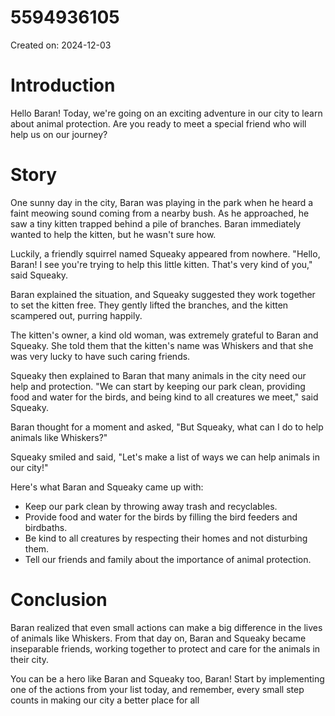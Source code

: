 # 5594936105

Created on: 2024-12-03

**Introduction**
================

Hello Baran! Today, we're going on an exciting adventure in our city to learn about animal protection. Are you ready to meet a special friend who will help us on our journey?

**Story**
=========

One sunny day in the city, Baran was playing in the park when he heard a faint meowing sound coming from a nearby bush. As he approached, he saw a tiny kitten trapped behind a pile of branches. Baran immediately wanted to help the kitten, but he wasn't sure how.

 Luckily, a friendly squirrel named Squeaky appeared from nowhere. "Hello, Baran! I see you're trying to help this little kitten. That's very kind of you," said Squeaky.

Baran explained the situation, and Squeaky suggested they work together to set the kitten free. They gently lifted the branches, and the kitten scampered out, purring happily.

The kitten's owner, a kind old woman, was extremely grateful to Baran and Squeaky. She told them that the kitten's name was Whiskers and that she was very lucky to have such caring friends.

Squeaky then explained to Baran that many animals in the city need our help and protection. "We can start by keeping our park clean, providing food and water for the birds, and being kind to all creatures we meet," said Squeaky.

Baran thought for a moment and asked, "But Squeaky, what can I do to help animals like Whiskers?"

Squeaky smiled and said, "Let's make a list of ways we can help animals in our city!"

Here's what Baran and Squeaky came up with:

*   Keep our park clean by throwing away trash and recyclables.
*   Provide food and water for the birds by filling the bird feeders and birdbaths.
*   Be kind to all creatures by respecting their homes and not disturbing them.
*   Tell our friends and family about the importance of animal protection.

**Conclusion**
==============

Baran realized that even small actions can make a big difference in the lives of animals like Whiskers. From that day on, Baran and Squeaky became inseparable friends, working together to protect and care for the animals in their city.

You can be a hero like Baran and Squeaky too, Baran! Start by implementing one of the actions from your list today, and remember, every small step counts in making our city a better place for all
